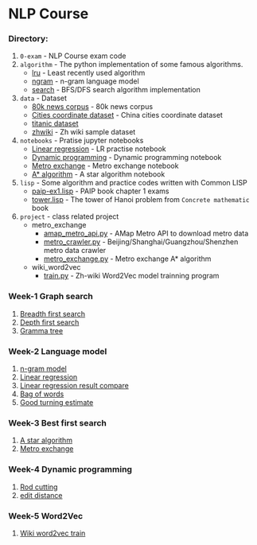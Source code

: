 # NLP Course

### Directory:

1. `0-exam` - NLP Course exam code
2. `algorithm` - The python implementation of some famous algorithms.
    * [lru](algorithm/lru.py) - Least recently used algorithm
    * [ngram](algorithm/ngram.py) - n-gram language model
    * [search](algorithm/search.py) - BFS/DFS search algorithm implementation
3. `data` - Dataset
    * [80k news corpus](data/corpus/80k.tar.gz) - 80k news corpus
    * [Cities coordinate dataset](data/geo/cities.json) - China cities coordinate dataset
    * [titanic dataset](data/titanic/)
    * [zhwiki](data/zhwiki) - Zh wiki sample dataset
4. `notebooks` - Pratise jupyter notebooks
    * [Linear regression](notebooks/linear-regression.ipynb) - LR practise notebook
    * [Dynamic programming](notebooks/dynamic_programming.ipynb) - Dynamic programming notebook
    * [Metro exchange](notebooks/metro.ipynb) - Metro exchange notebook
    * [A* algorithm](notebooks/a_star.ipynb) - A star algorithm notebook
5. `lisp` - Some algorithm and practice codes written with Common LISP
    * [paip-ex1.lisp](lisp/paip-ex1.lisp) - PAIP book chapter 1 exams
    * [tower.lisp](lisp/tower.lisp) - The tower of Hanoi problem from `Concrete mathematic` book
6. `project` - class related project
    * metro_exchange
        * [amap_metro_api.py](project/metro_exchange/amap_metro_api.py) - AMap Metro API to download metro data
        * [metro_crawler.py](project/metro_exchange/metro_crawler.py) - Beijing/Shanghai/Guangzhou/Shenzhen metro data crawler
        * [metro_exchange.py](project/metro_exchange/metro_exchange.py) - Metro exchange A* algorithm
    * wiki_word2vec
        * [train.py](project/wiki_word2vec/train.py) - Zh-wiki Word2Vec model trainning program

### Week-1 Graph search

1. [Breadth first search](algorithm/search.py)
2. [Depth first search](algorithm/search.py)
3. [Gramma tree](0-exam/sentence_parser.py)

### Week-2 Language model

1. [n-gram model](algorithm/ngram.py)
2. [Linear regression](algorithm/linear_regression.py)
3. [Linear regression result compare](notebooks/linear-regression.ipynb)
4. [Bag of words](algorithm/bag_of_words.py)
5. [Good turning estimate](algorithm/good_turning_estimate.py)

### Week-3 Best first search

1. [A star algorithm](algorithm/a_star.py)
2. [Metro exchange](project/metro_exchange)

### Week-4 Dynamic programming

1. [Rod cutting](algorithm/rod_cutting.py)
2. [edit distance](algorithm/edit_distance.py)

### Week-5 Word2Vec

1. [Wiki word2vec train](project/wiki_word2vec/train.py)